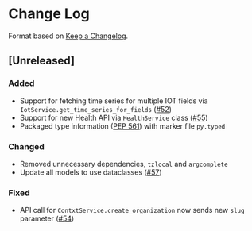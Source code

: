 # Change Log
Format based on [Keep a Changelog](https://keepachangelog.com/en/1.0.0/).

## [Unreleased]
### Added
* Support for fetching time series for multiple IOT fields via `IotService.get_time_series_for_fields` ([#52](https://github.com/ndustrialio/contxt-sdk-python/pull/52))
* Support for new Health API via `HealthService` class ([#55](https://github.com/ndustrialio/contxt-sdk-python/pull/55))
* Packaged type information ([PEP 561](https://www.python.org/dev/peps/pep-0561/)) with marker file `py.typed`

### Changed
* Removed unnecessary dependencies, `tzlocal` and `argcomplete`
* Update all models to use dataclasses ([#57](https://github.com/ndustrialio/contxt-sdk-python/pull/57))

### Fixed
* API call for `ContxtService.create_organization` now sends new `slug` parameter ([#54](https://github.com/ndustrialio/contxt-sdk-python/pull/54))
